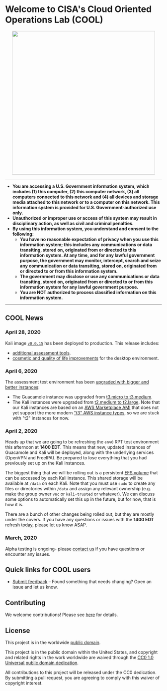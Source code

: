 # Welcome to CISA's Cloud Oriented Operations Lab (COOL) #

<div align="center">
<img width="460" src="https://raw.githubusercontent.com/cisagov/cool-system/develop/assets/images/cool_logo.png">
</div>

---

* **You are accessing a U.S. Government information system, which includes
  (1) this computer, (2) this computer network, (3) all computers connected
  to this network and (4) all devices and storage media attached to this
  network or to a computer on this network.  This information system is
  provided for U.S. Government-authorized use only.**
* **Unauthorized or improper use or access of this system may result in
  disciplinary action, as well as civil and criminal penalties.**
* **By using this information system, you understand and consent to the
  following:**
  * **You have no reasonable expectation of privacy when you use this
    information system; this includes any communications or data transiting,
    stored on, originated from or directed to this information system.
    At any time, and for any lawful government purpose, the government may
    monitor, intercept, search and seize any communication or data
    transiting, stored on, originated from or directed to or from this
    information system.**
  * **The government may disclose or use any communications or data
    transiting, stored on, originated from or directed to or from this
    information system for any lawful government purpose.**
  * **You are NOT authorized to process classified information on this
    information system.**

---

## COOL News ##

### April 28, 2020 ###

Kali image
[`v0.0.15`](https://github.com/cisagov/kali-packer/releases/tag/v0.0.15) has
been deployed to production.  This release includes:

* [additional assessment tools](https://github.com/cisagov/ansible-role-kali/issues/8).
* [cosmetic and quality of life improvements](https://github.com/cisagov/ansible-role-xfce-cool)
  for the desktop environment.

### April 6, 2020 ###

The assessment test environment has been
[upgraded with bigger and better instances](https://github.com/cisagov/cool-assessment-terraform/pull/29):

* The Guacamole instance was upgraded from
[t3.micro to t3.medium](https://aws.amazon.com/ec2/instance-types/t3/).
* The Kali instances were upgraded from
[t2.medium to t2.large](https://aws.amazon.com/ec2/instance-types/t2/).
Note that our Kali instances are based on an
[AWS Marketplace AMI](https://aws.amazon.com/marketplace/pp/Kali-Linux-Kali-Linux/B01M26MMTT)
that does not yet support the more modern
["t3" AWS instance types](https://aws.amazon.com/ec2/instance-types/t3/),
so we are stuck with "t2" instances for now.

### April 2, 2020 ###

Heads up that we are going to be refreshing the `env0` RPT test environment this
afternoon at **1400 EDT**.  This means that new, updated instances of Guacamole
and Kali will be deployed, along with the underlying services (OpenVPN and
FreeIPA).  Be prepared to lose everything that you had previously set up on the
Kali instances.

The biggest thing that we will be rolling out is a persistent [EFS
volume](https://aws.amazon.com/efs/) that can be accessed by each Kali instance.
This shared storage will be available at `/data` on each Kali.  Note that you
must use `sudo` to create any files or directories within `/data` and assign any
relevant ownership (e.g. make the group owner `vnc` or `kali-trusted` or
whatever).  We can discuss some options to automatically set this up in the
future, but for now, that is how it is.

There are a bunch of other changes being rolled out, but they are mostly under
the covers.  If you have any questions or issues with the **1400 EDT** refresh
today, please let us know ASAP.

### March, 2020 ###

Alpha testing is ongoing- please
  [contact us](https://github.com/cisagov/cool-system/issues/new/choose) if
  you have questions or encounter any issues.

## Quick links for COOL users ##

* [Submit feedback](https://github.com/cisagov/cool-system/issues/new/choose) –
 Found something that needs changing? Open an issue and let us know.

## Contributing ##

We welcome contributions! Please see [here](CONTRIBUTING.md) for
details.

## License ##

This project is in the worldwide [public domain](LICENSE).

This project is in the public domain within the United States, and
copyright and related rights in the work worldwide are waived through
the [CC0 1.0 Universal public domain
dedication](https://creativecommons.org/publicdomain/zero/1.0/).

All contributions to this project will be released under the CC0
dedication. By submitting a pull request, you are agreeing to comply
with this waiver of copyright interest.
